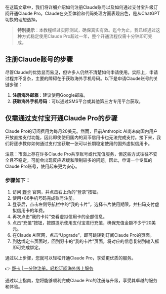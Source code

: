 在这篇文章中，我们将详细介绍如何注册Claude账号以及如何通过支付宝升级订阅开通Claude Pro。Claude在交互体验和代码处理方面表现出色，是从ChatGPT切换的理想选择。

> **特别提示**：本教程经过实际测试，确保真实有效。迄今为止，我已经通过这种方式稳定使用Claude Pro超过一年，整个开通流程仅需十分钟即可完成。

## 注册Claude账号的步骤

尽管Claude的优势显而易见，但许多人仍然不清楚如何申请使用。实际上，申请过程并不复杂，主要的障碍在于获取海外手机号码。以下是申请Claude账号的关键步骤：

1. **注册海外邮箱**：建议使用Google邮箱。
2. **获取海外手机号码**：可以通过SMS平台或其他第三方专用平台获取。

## 仅需通过支付宝开通Claude Pro的步骤

Claude Pro的订阅费用为每月20美元。然而，目前Anthropic AI尚未向国内用户开放直接支付功能，因此即使使用国内的双币信用卡也无法完成支付。接下来，我们将逐步教你如何通过支付宝获取一张可以长期稳定使用的国外虚拟信用卡。

注意：市面上存在许多Claude Pro共享账号或代充值服务，但这些方式往往不安全且不稳定，可能会出现反应迟缓和限制较多的问题。因此，申请一个专属的Claude Pro账号，使用起来更为安心。

### 步骤如下：

1. 访问 [野卡](https://bit.ly/bewildcard) 官网，并点击右上角的“登录”按钮。
2. 使用+86手机号码完成账号注册。
3. 登录后，点击左侧导航栏中的“我的卡片”，选择卡片使用期限，并扫码支付虚拟信用卡的年费。
4. 再次点击“我的卡片”查看虚拟信用卡的全部信息。
5. 点击“充值”按钮，按照提示使用支付宝进行充值，确保充值金额不少于20美元。
6. 在Claude AI官网，点击“Upgrade”，即可跳转到订阅Claude Pro的页面。
7. 到达绑定卡页面时，回到野卡的“我的卡片”页面，将对应的信息复制到输入框即可完成绑定。

通过以上步骤，您就可以轻松开通Claude Pro，享受更优质的服务。 

👉 [野卡 | 一分钟注册，轻松订阅海外线上服务](https://bit.ly/bewildcard)

通过以上指南，您将能够顺利完成Claude Pro的注册与升级，享受其卓越的服务和体验。